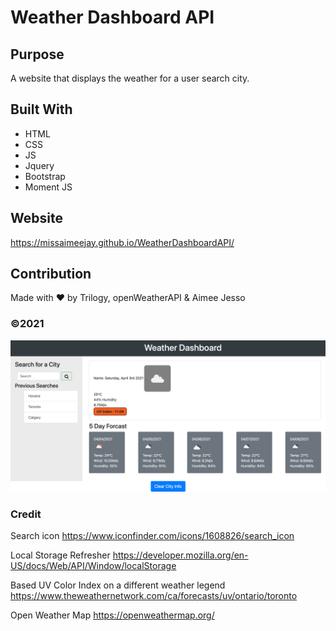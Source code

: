 # Weather Dashboard API

## Purpose
A website that displays the weather for a user search city.

## Built With
* HTML
* CSS
* JS
* Jquery
* Bootstrap
* Moment JS

## Website
https://missaimeejay.github.io/WeatherDashboardAPI/

## Contribution
Made with ❤️ by Trilogy, openWeatherAPI & Aimee Jesso


### ©️2021
![Screenshot](./assets/images/weatherdbscreen.png)

###  Credit
Search icon
https://www.iconfinder.com/icons/1608826/search_icon

Local Storage Refresher
https://developer.mozilla.org/en-US/docs/Web/API/Window/localStorage

Based UV Color Index on a different weather legend
https://www.theweathernetwork.com/ca/forecasts/uv/ontario/toronto

Open Weather Map
https://openweathermap.org/
